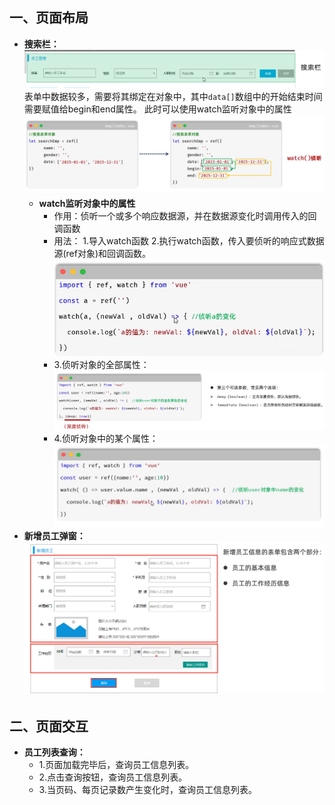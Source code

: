 ## 一、页面布局
* **搜索栏：**
  ![1749899896971](image/10.员工管理/1749899896971.png)
  表单中数据较多，需要将其绑定在对象中，其中`data[]`数组中的开始结束时间需要赋值给begin和end属性。
  此时可以使用watch监听对象中的属性
  ![1749900178553](image/10.员工管理/1749900178553.png)
  * **watch监听对象中的属性**
    * 作用：侦听一个或多个响应数据源，并在数据源变化时调用传入的回调函数
    * 用法：
      1.导入watch函数
      2.执行watch函数，传入要侦听的响应式数据源(ref对象)和回调函数。   
      ![1749908137714](image/10.员工管理/1749908137714.png) 
    * 3.侦听对象的全部属性：
     ![1749910718437](image/10.员工管理/1749910718437.png)
    * 4.侦听对象中的某个属性：
     ![1749911599513](image/10.员工管理/1749911599513.png)
* **新增员工弹窗：**
 ![1749925154923](image/10.员工管理/1749925154923.png)
## 二、页面交互
* **员工列表查询：**
  * 1.页面加载完毕后，查询员工信息列表。
  * 2.点击查询按钮，查询员工信息列表。
  * 3.当页码、每页记录数产生变化时，查询员工信息列表。
